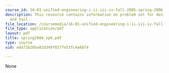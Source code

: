 ```yaml
---
course_id: 16-01-unified-engineering-i-ii-iii-iv-fall-2005-spring-2006
description: This resource contains information on problem set for design I - wing
  and tail.
file_location: /coursemedia/16-01-unified-engineering-i-ii-iii-iv-fall-2005-spring-2006/eda71b26ba82d349f8177e53fc4a6bf4_spring2004_sp6.pdf
file_type: application/pdf
layout: pdf
title: spring2004_sp6.pdf
type: course
uid: eda71b26ba82d349f8177e53fc4a6bf4

---
```

None